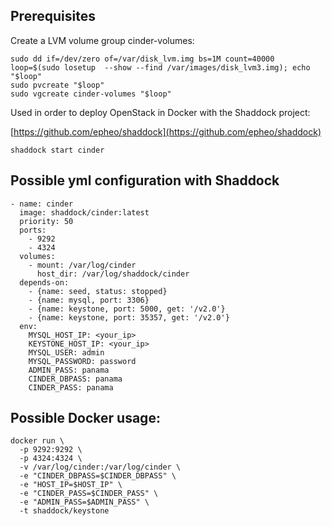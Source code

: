 
Prerequisites
-------------

Create a LVM volume group cinder-volumes:

```
sudo dd if=/dev/zero of=/var/disk_lvm.img bs=1M count=40000
loop=$(sudo losetup  --show --find /var/images/disk_lvm3.img); echo "$loop"
sudo pvcreate "$loop"
sudo vgcreate cinder-volumes "$loop"

```



Used in order to deploy OpenStack in Docker with the Shaddock project:

[https://github.com/epheo/shaddock](https://github.com/epheo/shaddock)


```
shaddock start cinder
```

Possible yml configuration with Shaddock
----------------------------------------

```
- name: cinder
  image: shaddock/cinder:latest
  priority: 50
  ports:
    - 9292
    - 4324
  volumes:
    - mount: /var/log/cinder
      host_dir: /var/log/shaddock/cinder
  depends-on:
    - {name: seed, status: stopped}
    - {name: mysql, port: 3306}
    - {name: keystone, port: 5000, get: '/v2.0'}
    - {name: keystone, port: 35357, get: '/v2.0'}
  env:
    MYSQL_HOST_IP: <your_ip>
    KEYSTONE_HOST_IP: <your_ip>
    MYSQL_USER: admin
    MYSQL_PASSWORD: password
    ADMIN_PASS: panama
    CINDER_DBPASS: panama
    CINDER_PASS: panama
```


Possible Docker usage:
---------------------

```
docker run \
  -p 9292:9292 \
  -p 4324:4324 \
  -v /var/log/cinder:/var/log/cinder \
  -e "CINDER_DBPASS=$CINDER_DBPASS" \
  -e "HOST_IP=$HOST_IP" \
  -e "CINDER_PASS=$CINDER_PASS" \
  -e "ADMIN_PASS=$ADMIN_PASS" \
  -t shaddock/keystone
```
